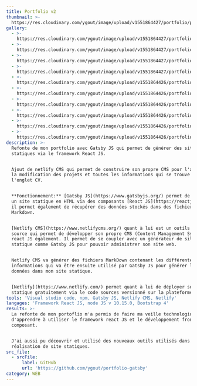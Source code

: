 ```yaml
---
title: Portfolio v2
thumbnail: >-
  https://res.cloudinary.com/ygout/image/upload/v1551864427/portfolio/portfoliov2/Capture.jpg
gallery:
  - >-
    https://res.cloudinary.com/ygout/image/upload/v1551864427/portfolio/portfoliov2/Capture.jpg
  - >-
    https://res.cloudinary.com/ygout/image/upload/v1551864427/portfolio/portfoliov2/Capture2.jpg
  - >-
    https://res.cloudinary.com/ygout/image/upload/v1551864427/portfolio/portfoliov2/Capture3.jpg
  - >-
    https://res.cloudinary.com/ygout/image/upload/v1551864427/portfolio/portfoliov2/Capture4.jpg
  - >-
    https://res.cloudinary.com/ygout/image/upload/v1551864426/portfolio/portfoliov2/Capture5.jpg
  - >-
    https://res.cloudinary.com/ygout/image/upload/v1551864426/portfolio/portfoliov2/Capture6.jpg
  - >-
    https://res.cloudinary.com/ygout/image/upload/v1551864426/portfolio/portfoliov2/Capture7.jpg
  - >-
    https://res.cloudinary.com/ygout/image/upload/v1551864426/portfolio/portfoliov2/Capture8.jpg
  - >-
    https://res.cloudinary.com/ygout/image/upload/v1551864426/portfolio/portfoliov2/Capture9.jpg
  - >-
    https://res.cloudinary.com/ygout/image/upload/v1551864426/portfolio/portfoliov2/Capture10.jpg
description: >-
  Refonte de mon portfolio avec Gatsby JS qui permet de générer des sites
  statiques via le framework React JS. 


  Ajout de netlify CMS qui permet de construire son propre CMS pour l'ajout et
  la modification des projets et toutes les informations qui se trouve dans
  l'onglet CV.


  **Fonctionnement:** [Gatsby JS](https://www.gatsbyjs.org/) permet de générer
  un site statique en HTML via des composants [React JS](https://reactjs.org/),
  il permet également de récupérer des données stockés dans des fichiers de type
  Markdown.


  [Netlify CMS](https://www.netlifycms.org/) quant à lui est un outils open
  source qui permet de développer son propre CMS (Content Management System) en
  react JS également. Il permet de se coupler avec un générateur de site
  statique comme Gatsby JS pour pouvoir administrer son site web.


  Netlify CMS va générer des fichiers MarkDown contenant les différentes
  informations qui va être ensuite utilisé par Gatsby JS pour générer les
  données dans mon site statique.


  [Netlify](https://www.netlify.com/) permet quant à lui de déployer son site
  statique gratuitement via le code sources versionné sur la plateforme GitHub.
tools: 'Visual studio code, npm, Gatsby JS, Netlify CMS, Netlify'
langages: 'Framework React JS, node JS v 10.15.0, Bootstrap 4'
results: >-
  La refonte de mon portoflio m'a permis de faire ma veille technologique et
  d'apprendre à utiliser le framework react JS et le développement front par
  composant.


  J'ai aussi pu découvrir et utilisé des nouveaux outils utilisés dans la
  réalisation de site statiques.
src_file:
  - srcFile:
      label: GitHub
      url: 'https://github.com/ygout/portfolio-gatsby'
category: WEB
---
```



